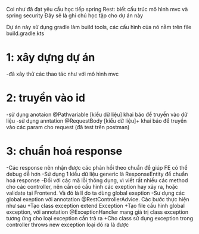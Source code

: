 Coi như đã đạt yêu cầu học tiếp spring Rest: biết cấu trúc mô hình mvc và spring security
Đây sẽ là ghi chú học tập cho dự án này

Dự án này sử dụng gradle làm build tools, các cấu hình của nó nằm trên file build.gradle.kts

# 1: xây dựng dự án

-đã xây thử các thao tác như với mô hình mvc

# 2: truyền vào id

-sử dụng anotaion @Pathvariable [kiểu dữ liệu] khai báo để truyền vào dữ liệu
-sử dụng anntation @RequestBody [kiểu dữ liệu]+ khai báo để truyền vào các param cho request (đã test trên postman)

# 3: chuẩn hoá response

-Các response nên nhận được các phản hồi theo chuẩn để giúp FE có thể debug dễ hơn
-Sử dụng 1 kiểu dữ liệu generic là ResponseEntity để chuẩn hoá response
-Đối với các mã lỗi thông dụng, vì viết rất nhiều các method cho các controller, nên cần có cấu hình các exeption hay xảy ra, hoặc validate tại Frontend. Và đó là lí do ta dùng global exeption
-Sư dụng các global exeption với annotation @RestControllerAdvice. Các bước thực hiện như sau
    +Tạo class exception extend Exception
    +Tạo file cấu hình global exception, với annotation @ExceptionHandler mang giá trị class exception tương ứng cho loại exception cần trả ra
    +Cho class sử dụng exception trong controller throws new exception loại đó ra là được